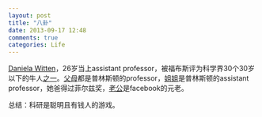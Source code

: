 ```yaml
---
layout: post
title: "八卦"
date: 2013-09-17 12:48
comments: true
categories: Life
---
```


[Daniela Witten](http://www.biostat.washington.edu/~dwitten/)，26岁当上assistant professor，被福布斯评为科学界30个30岁以下的牛人[之一](http://www.forbes.com/special-report/2011/30-under30-12/30-under-30-12_science.html)。[父](http://en.wikipedia.org/wiki/Edward_Witten)[母](http://en.wikipedia.org/wiki/Chiara_Nappi)都是普林斯顿的professor，[姐姐](http://psych.princeton.edu/psychology/research/witten/index.php)是普林斯顿的assistant professor，她爸得过菲尔兹奖，[老公](http://www.nytimes.com/2008/08/17/fashion/weddings/17WITTEN.html)是facebook的元老。

总结：科研是聪明且有钱人的游戏。
